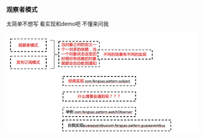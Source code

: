 ### 观察者模式
   
   太简单不想写   看实现和demo吧 不懂来问我
   
   ![整体流程](https://raw.githubusercontent.com/qiurunze123/imageall/master/watchobserver.png)
